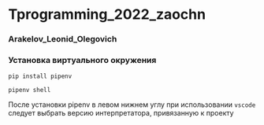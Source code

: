 # Tprogramming_2022_zaochn
### Arakelov_Leonid_Olegovich

### Установка виртуального окружения 
```shell
pip install pipenv
```

```
pipenv shell
```

После установки pipenv в левом нижнем углу при использовании `vscode` следует выбрать версию интерпретатора, привязанную к проекту